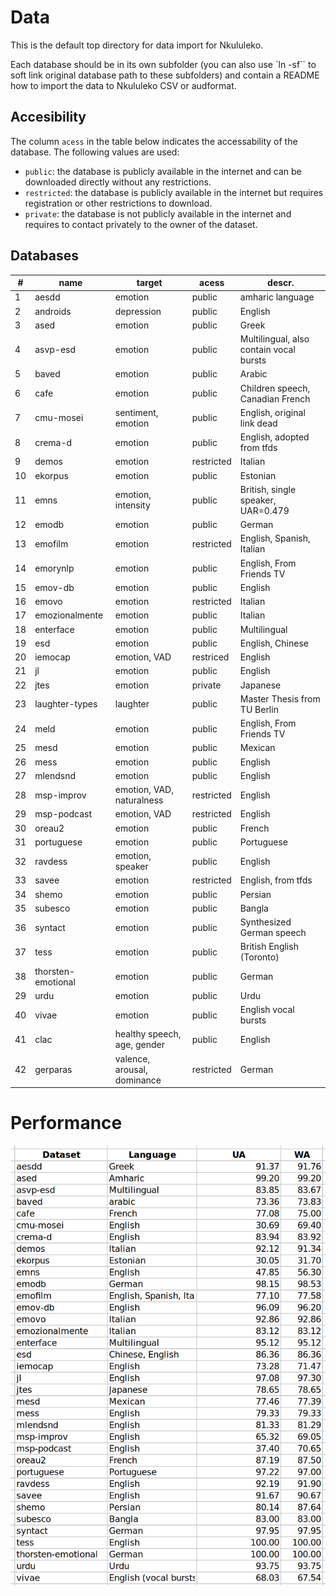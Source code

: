 # Data

This is the default top directory for data import for Nkululeko.

Each database should be in its own subfolder (you can also use `ln -sf`` to soft link original database path to these subfolders) and contain a README how to import the data to Nkululeko CSV or audformat.

## Accesibility

The column `acess` in the table below indicates the accessability of the database. The following values are used:
- `public`: the database is publicly available in the internet and can be downloaded directly without any restrictions.
- `restricted`: the database is publicly available in the internet but requires registration or other restrictions to download.
- `private`: the database is not publicly available in the internet and requires to contact privately to the owner of the dataset.

## Databases

| # |name | target | acess | descr. |
| --|---- | ------ | ----- | -------|
| 1 | aesdd | emotion | public | amharic language |
| 2 | androids | depression | public | English |
| 3 | ased | emotion | public | Greek |
| 4 | asvp-esd | emotion | public | Multilingual, also contain vocal bursts |
| 5 | baved | emotion | public | Arabic |
| 6 | cafe | emotion | public | Children speech, Canadian French|
| 7 | cmu-mosei | sentiment, emotion| public | English, original link dead|
| 8 | crema-d | emotion | public | English, adopted from tfds|
| 9 | demos | emotion | restricted | Italian |
|10 | ekorpus | emotion | public | Estonian |
|11 | emns | emotion, intensity | public | British, single speaker, UAR=0.479 |
|12 | emodb | emotion | public | German |
|13 | emofilm | emotion | restricted | English, Spanish, Italian |
|14 | emorynlp | emotion | public | English, From Friends TV |   
|15 | emov-db | emotion | public | English|
|16 | emovo | emotion | restricted | Italian |
|17 | emozionalmente | emotion | public | Italian |
|18 | enterface | emotion | public | Multilingual|
|19 | esd | emotion| public | English, Chinese|
|20 | iemocap | emotion, VAD | restriced | English |
|21 | jl | emotion | public | English|
|22 | jtes | emotion | private | Japanese |
|23 | laughter-types | laughter | public | Master Thesis from TU Berlin|
|24 | meld | emotion | public | English, From Friends TV|
|25 | mesd | emotion | public | Mexican |
|26 | mess | emotion | public | English |
|27 | mlendsnd | emotion | public | English |
|28 | msp-improv | emotion, VAD, naturalness | restricted | English |
|29 | msp-podcast | emotion, VAD | restricted | English |
|30 | oreau2 | emotion | public | French |
|31 | portuguese | emotion | public |  Portuguese |
|32 | ravdess | emotion, speaker | public | English |
|33 | savee | emotion | restricted | English, from tfds |
|34 | shemo | emotion | public | Persian |
|35 | subesco | emotion | public | Bangla |
|36 | syntact | emotion | public | Synthesized German speech |
|37 | tess | emotion | public | British English (Toronto) |
|38 | thorsten-emotional | emotion | public | German |
|29 | urdu | emotion | public | Urdu |
|40 | vivae | emotion | public | English vocal bursts|
|41 | clac | healthy speech, age, gender | public | English |
|42 | gerparas | valence, arousal, dominance | restricted | German |

# Performance 
<!-- include performance from images directory -->
![Nkululeko performance](../meta/images/nkululeko_performance_202310.png)